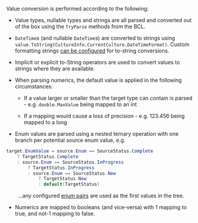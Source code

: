 Value conversion is performed according to the following:

- Value types, nullable types and strings are all parsed and converted out of the box using the `TryParse` methods from the BCL.

- `DateTime`s (and nullable `DateTime`s) are converted to strings using `value.ToString(CultureInfo.CurrentCulture.DateTimeFormat)`. Custom formatting strings [can be configured](/configuration/To-String-Formatting) for to-string conversions.

- Implicit or explicit to-String operators are used to convert values to strings where they are available.

- When parsing numerics, the default value is applied in the following circumstances:
  - If a value larger or smaller than the target type can contain is parsed - e.g. `double.MaxValue` being mapped to an int

  - If a mapping would cause a loss of precision - e.g. 123.456 being mapped to a long

- Enum values are parsed using a nested ternary operation with one branch per potential source enum value, e.g.

```cs
target.EnumValue = source.Enum == SourceStatus.Complete
    ? TargetStatus.Complete
    : source.Enum == SourceStatus.InProgress
        ? TargetStatus.InProgress
        : source.Enum == SourceStatus.New
            ? TargetStatus.New
            : default(TargetStatus)
```

&nbsp; &nbsp; &nbsp; &nbsp; ...any configured [enum pairs](/Enum-Mapping#configuring-enum-pairs) are used as the first values in the tree.

- Numerics are mapped to booleans (and vice-versa) with 1 mapping to true, and not-1 mapping to false.